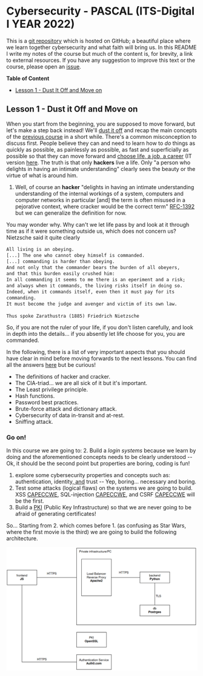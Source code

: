 # Cybersecurity - PASCAL (ITS-Digital I YEAR 2022)
This is a [git repository](https://en.wikipedia.org/wiki/Git) which is hosted on GitHub; a beautiful place where we learn together cybersecurity and what faith will bring us. In this README I write my notes of the course but much of the content is, for brevity, a link to external resources. If you have any suggestion to improve this text or the course, please open an [issue](https://github.com/v-research/pascal/issues/new/choose).

**Table of Content**
* [Lesson 1 - Dust It Off and Move on](#lesson-1---dust-it-off-and-move-on)

## Lesson 1 - Dust it Off and Move on 
When you start from the beginning, you are supposed to move forward, but let's make a step back instead!
We'll [dust it off](https://www.youtube.com/watch?v=LSiooa1Kym0) and recap the
main concepts of the [previous course](./README.md) in a short while.
There's a common misconception to discuss first. People believe they can and
need to learn how to *do* things as quickly as possible, as painlessly as
possible, as fast and superficially as possible so that they can move forward
and [choose life, a job, a career](https://www.youtube.com/watch?v=SaP7qmsQbSI)
(IT version [here](https://www.youtube.com/watch?v=HJXIWhC6xOk).
The truth is that only **hackers** live a life. Only "a person who delights in having an intimate understanding"
clearly sees the beauty or the virtue of what is around him.

1. Well, of course an **hacker** "delights in having an intimate understanding understanding of the internal workings of a system, computers and computer networks in particular [and] the term is often misused in a pejorative context, where cracker would be the correct term" [RFC-1392](https://tools.ietf.org/html/rfc1392) but we can generalize the definition for now.

You may wonder why. Why can't we let life pass by and look at it through time as if it were something outside us, which does not concern us?
Nietzsche said it quite clearly
```
All living is an obeying.
[...] The one who cannot obey himself is commanded.
[...] commanding is harder than obeying.
And not only that the commander bears the burden of all obeyers,
and that this burden easily crushed him:
In all commanding it seems to me there is an eperiment and a risk;
and always when it commands, the living risks itself in doing so.
Indeed, when it commands itself, even then it must pay for its commanding.
It must become the judge and avenger and victim of its own law.

Thus spoke Zarathustra (1885) Friedrich Nietzsche
```

So, if you are not the ruler of your life, if you don't listen carefully, and look in depth into the details...
if you absently let life choose for you, you are commanded. 

In the following, there is a list of very important aspects that you should have clear in mind
before moving forwards to the next lessons. You can find all the answers [here](README.md) but be curious!
- The definitions of hacker and cracker.
- The CIA-triad... we are all sick of it but it's important.
- The Least privilege principle.
- Hash functions.
- Password best practices.
- Brute-force attack and dictionary attack.
- Cybersecurity of data in-transit and at-rest.
- Sniffing attack.

### Go on!
In this course we are going to: 
2. Build a *login systems* because we learn by doing and the aforementioned concepts needs to be clearly understood -- Ok, it should be the second point but properties are boring, coding is fun!
1. explore some cybersecurity properties and concepts such as: authentication, identity[, and](./oxford-comma.jpeg) trust -- Yep, boring... necessary and boring.
3. Test some attacks (logical flaws) on the systems we are going to build. XSS [CAPEC](https://capec.mitre.org/data/definitions/63.html)[CWE](https://cwe.mitre.org/data/definitions/79.html), SQL-injection [CAPEC](https://capec.mitre.org/data/definitions/66.html)[CWE](https://cwe.mitre.org/data/definitions/89.html), and CSRF [CAPEC](https://capec.mitre.org/data/definitions/62.html)[CWE](https://cwe.mitre.org/data/definitions/352.html) will be the first. 
4. Build a [PKI](https://en.wikipedia.org/wiki/Public_key_infrastructure) (Public Key Infrastructure) so that we are never going to be afraid of generating certificates!

So... Starting from 2. which comes before 1. (as confusing as Star Wars, where the first movie is the third) we are going to build the following architecture.

![](./yals_design.png)
